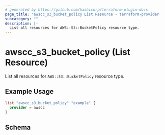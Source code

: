 ```yaml
---
# generated by https://github.com/hashicorp/terraform-plugin-docs
page_title: "awscc_s3_bucket_policy List Resource - terraform-provider-awscc"
subcategory: ""
description: |-
  List all resources for AWS::S3::BucketPolicy resource type.
---
```


# awscc_s3_bucket_policy (List Resource)

List all resources for `AWS::S3::BucketPolicy` resource type.

## Example Usage

```terraform
list "awscc_s3_bucket_policy" "example" {
  provider = awscc
}
```

<!-- schema generated by tfplugindocs -->
## Schema

